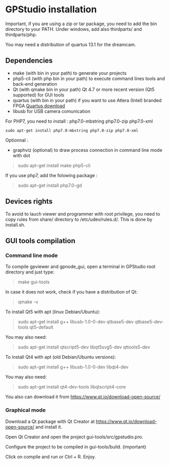 # GPStudio installation

Important, if you are using a zip or tar package, you need to add the
bin directory to your PATH. Under windows, add also thirdparts/ and 
thirdparts/php.

You may need a distribution of quartus 13.1 for the dreamcam.

## Dependencies

* make (with bin in your path) to generate your projects
* php5-cli (with php bin in your path) to execute command lines tools and 
back-end generation
* Qt (with qmake bin in your path) Qt 4.7 or more recent version (Qt5 
supported) for GUI tools
* quartus (with bin in your path) if you want to use Atlera (Intel) branded FPGA
[Quartus download](https://www.altera.com/downloads/download-center.html)
* libusb for USB camera comunication

For PHP7, you need to install : php7.0-mbstring php7.0-zip php7.0-xml

    sudo apt-get install php7.0-mbstring php7.0-zip php7.0-xml

Optionnal :

* graphviz (optional) to draw process connection in command line mode with dot

> sudo apt-get install make php5-cli 

If you use php7, add the folowing package :

> sudo apt-get install php7.0-gd

## Devices rights
To avoid to lauch viewer and programmer with root privilege, you need to
copy rules from share/ directory to /etc/udev/rules.d/. This is done by
install.sh.

## GUI tools compilation

### Command line mode

To compile gpviewer and gpnode_gui, open a terminal in GPStudio root 
directory and just type:

> make gui-tools

In case it does not work, check if you have a distribution of Qt:

> qmake -v

To install Qt5 with apt (linux Debian/Ubuntu):

> sudo apt-get install g++ libusb-1.0-0-dev qtbase5-dev qtbase5-dev-tools qt5-default

You may also need:

> sudo apt-get install qtscript5-dev libqt5svg5-dev qttools5-dev

To install Qt4 with apt (old Debian/Ubuntu versions):

> sudo apt-get install g++ libusb-1.0-0-dev libqt4-dev

You may also need:

> sudo apt-get install qt4-dev-tools libqtscript4-core

You also can download it from <https://www.qt.io/download-open-source/>

### Graphical mode

Download a Qt package with Qt Creator at <https://www.qt.io/download-open-source/>
and install it.

Open Qt Creator and open the project gui-tools/src/gpstudio.pro.

Configure the project to be compiled in gui-tools/build. (important)

Click on compile and run or Ctrl + R. Enjoy.
